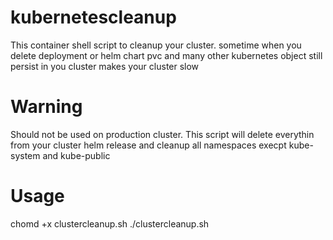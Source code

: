 # kubernetescleanup
This container shell script to cleanup your cluster.
sometime when you delete deployment or helm chart pvc and many other kubernetes object still persist in you cluster makes your cluster slow
# Warning 
Should not be used on production cluster.
This script will delete everythin from your cluster helm release and cleanup all namespaces 
execpt kube-system and kube-public
# Usage
chomd +x clustercleanup.sh
./clustercleanup.sh

